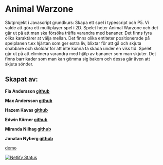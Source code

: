 # Animal Warzone

Slutprojekt i Javascript grundkurs: Skapa ett spel i typescript och P5.
Vi valde att göra ett multiplayer spel i 2D.
Spelet heter Animal Warzone och det går ut på att man ska försöka träffa varandra med bananer. 
Det finns fyra olika karaktärer at välja mellan.
Det finns olika entiteter positionerade på spelplanen t.ex hjärtan som ger extra liv, blixtar för att gå och skjuta snabbare och sköldar för att inte kunna ta skada under en viss tid.
Spelet går ut på att eliminera varandra med hjälp av bananer som man skjuter. 
Det finns barrikader som man kan gömma sig bakom och dessa går även att skjuta sönder.


## Skapat av: 

**Fia Andersson [github](https://github.com/fiababiakandersson)**

**Max Andersson [github](https://github.com/frontMAX)**

**Hazem Kavas [github](https://github.com/hazem-89)**

**Edwin Körner [github](https://github.com/EdwinKorner)**

**Miranda Nilhag [github](https://github.com/mirrenil)**

**Jonatan Nyberg [github](https://github.com/nybbe123)**


[demo](https://animalwarzone.netlify.app/
)

[![Netlify Status](https://api.netlify.com/api/v1/badges/aa8307bd-6386-44d6-9d0d-a9ce4464797d/deploy-status)](https://app.netlify.com/sites/animalwarzone/deploys)

